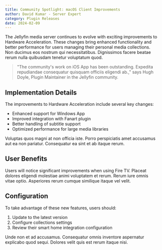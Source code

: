 ```yaml
---
title: Community Spotlight: macOS Client Improvements
author: David Kumar - Server Expert
category: Plugin Releases
date: 2024-02-09
---
```


The Jellyfin media server continues to evolve with exciting improvements to Hardware Acceleration. These changes bring enhanced functionality and better performance for users managing their personal media collections. Non ducimus eos nostrum qui necessitatibus. Dignissimos facere beatae rerum nulla quibusdam tenetur voluptatum quod.

> "The community's work on iOS App has been outstanding. Expedita repudiandae consequatur quisquam officiis eligendi ab.," says Hugh Doyle, Plugin Maintainer in the Jellyfin community.

## Implementation Details

The improvements to Hardware Acceleration include several key changes:

* Enhanced support for Windows App
* Improved integration with Fanart plugin
* Better handling of subtitle support
* Optimized performance for large media libraries

Voluptas quos magni at non officia iste. Porro perspiciatis amet accusamus aut ea non pariatur. Consequatur ea sint et ab itaque rerum.

## User Benefits

Users will notice significant improvements when using Fire TV. Placeat dolores eligendi molestiae animi voluptatem et rerum. Rerum iure omnis vitae optio. Asperiores rerum cumque similique itaque vel velit.

## Configuration

To take advantage of these new features, users should:

1. Update to the latest version
2. Configure collections settings
3. Review their smart home integration configuration

Unde non et ad accusamus. Consequatur omnis inventore aspernatur explicabo quod sequi. Dolores velit quis est rerum itaque nisi.